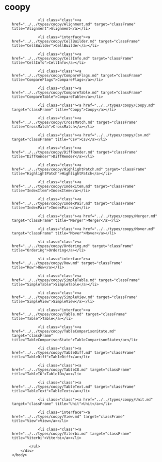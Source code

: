 <!DOCTYPE HTML PUBLIC "-//W3C//DTD HTML 4.01 Transitional//EN" "http://www.w3.org/tr/html4/loose.dtd">
<html>
	<head>
		<title>Package coopy Type List</title>
	</head>
	<body>
		<div class="onepackage" id="types-frame">
			<h1>coopy</h1>
			<ul class="packages">

				<li class="class"><a href="../../types/coopy/Alignment.md" target="classFrame" title="Alignment">Alignment</a></li>

				<li class="interface"><a href="../../types/coopy/CellBuilder.md" target="classFrame" title="CellBuilder">CellBuilder</a></li>

				<li class="class"><a href="../../types/coopy/CellInfo.md" target="classFrame" title="CellInfo">CellInfo</a></li>

				<li class="class"><a href="../../types/coopy/CompareFlags.md" target="classFrame" title="CompareFlags">CompareFlags</a></li>

				<li class="class"><a href="../../types/coopy/CompareTable.md" target="classFrame" title="CompareTable">CompareTable</a></li>

				<li class="class"><a href="../../types/coopy/Coopy.md" target="classFrame" title="Coopy">Coopy</a></li>

				<li class="class"><a href="../../types/coopy/CrossMatch.md" target="classFrame" title="CrossMatch">CrossMatch</a></li>

				<li class="class"><a href="../../types/coopy/Csv.md" target="classFrame" title="Csv">Csv</a></li>

				<li class="class"><a href="../../types/coopy/DiffRender.md" target="classFrame" title="DiffRender">DiffRender</a></li>

				<li class="class"><a href="../../types/coopy/HighlightPatch.md" target="classFrame" title="HighlightPatch">HighlightPatch</a></li>

				<li class="class"><a href="../../types/coopy/IndexItem.md" target="classFrame" title="IndexItem">IndexItem</a></li>

				<li class="class"><a href="../../types/coopy/IndexPair.md" target="classFrame" title="IndexPair">IndexPair</a></li>

				<li class="class"><a href="../../types/coopy/Merger.md" target="classFrame" title="Merger">Merger</a></li>

				<li class="class"><a href="../../types/coopy/Mover.md" target="classFrame" title="Mover">Mover</a></li>

				<li class="class"><a href="../../types/coopy/Ordering.md" target="classFrame" title="Ordering">Ordering</a></li>

				<li class="interface"><a href="../../types/coopy/Row.md" target="classFrame" title="Row">Row</a></li>

				<li class="class"><a href="../../types/coopy/SimpleTable.md" target="classFrame" title="SimpleTable">SimpleTable</a></li>

				<li class="class"><a href="../../types/coopy/SimpleView.md" target="classFrame" title="SimpleView">SimpleView</a></li>

				<li class="interface"><a href="../../types/coopy/Table.md" target="classFrame" title="Table">Table</a></li>

				<li class="class"><a href="../../types/coopy/TableComparisonState.md" target="classFrame" title="TableComparisonState">TableComparisonState</a></li>

				<li class="class"><a href="../../types/coopy/TableDiff.md" target="classFrame" title="TableDiff">TableDiff</a></li>

				<li class="class"><a href="../../types/coopy/TableIO.md" target="classFrame" title="TableIO">TableIO</a></li>

				<li class="class"><a href="../../types/coopy/TableText.md" target="classFrame" title="TableText">TableText</a></li>

				<li class="class"><a href="../../types/coopy/Unit.md" target="classFrame" title="Unit">Unit</a></li>

				<li class="interface"><a href="../../types/coopy/View.md" target="classFrame" title="View">View</a></li>

				<li class="class"><a href="../../types/coopy/Viterbi.md" target="classFrame" title="Viterbi">Viterbi</a></li>

			</ul>
		</div>
	</body>
</html>


